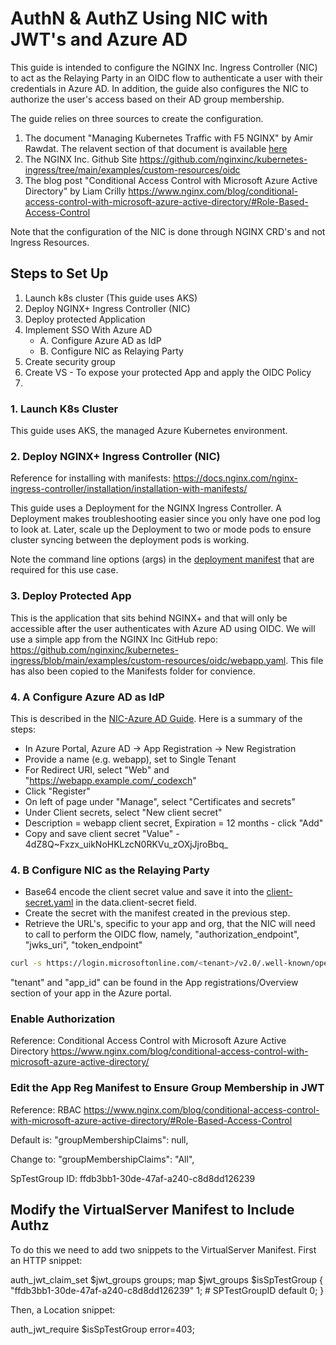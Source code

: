 # AuthN & AuthZ Using NIC with JWT's and Azure AD

This guide is intended to configure the NGINX Inc. Ingress Controller (NIC) to act as the Relaying Party in an OIDC flow to authenticate a user with their credentials in Azure AD.  In addition, the guide also configures the NIC to authorize the user's access based on their AD group membership.  

The guide relies on three sources to create the configuration.

1. The document "Managing Kubernetes Traffic with F5 NGINX" by Amir Rawdat.  The relavent section of that document is available [here](References/NIC-Azure%20AD.pdf)
2. The NGINX Inc. Github Site <https://github.com/nginxinc/kubernetes-ingress/tree/main/examples/custom-resources/oidc>
3. The blog post "Conditional Access Control with Microsoft Azure Active Directory" by Liam Crilly <https://www.nginx.com/blog/conditional-access-control-with-microsoft-azure-active-directory/#Role-Based-Access-Control>

Note that the configuration of the NIC is done through NGINX CRD's and not Ingress Resources.  
## Steps to Set Up

1. Launch k8s cluster (This guide uses AKS)
2. Deploy NGINX+ Ingress Controller (NIC)
3. Deploy protected Application
4. Implement SSO With Azure AD
    - A. Configure Azure AD as IdP
    - B. Configure NIC as Relaying Party
5. Create security group
6. Create VS - To expose your protected App and apply the OIDC Policy
7. 

### 1. Launch K8s Cluster

This guide uses AKS, the managed Azure Kubernetes environment.  

### 2. Deploy NGINX+ Ingress Controller (NIC)

Reference for installing with manifests:  <https://docs.nginx.com/nginx-ingress-controller/installation/installation-with-manifests/>

This guide uses a Deployment for the NGINX Ingress Controller.  A Deployment makes troubleshooting easier since you only have one pod log to look at.  Later, scale up the Deployment to two or mode pods to ensure cluster syncing between the deployment pods is working.  

Note the command line options (args) in the [deployment manifest](Manifests/nginx-plus-ingress.yaml) that are required for this use case.  
### 3. Deploy Protected App

This is the application that sits behind NGINX+ and that will only be accessible after the user authenticates with Azure AD using OIDC.  We will use a simple app from the NGINX Inc GitHub repo:  <https://github.com/nginxinc/kubernetes-ingress/blob/main/examples/custom-resources/oidc/webapp.yaml>.  This file has also been copied to the Manifests folder for convience.  

### 4. A Configure Azure AD as IdP

This is described in the [NIC-Azure AD Guide](References/NIC-Azure%20AD.pdf).  Here is a summary of the steps:

- In Azure Portal, Azure AD -> App Registration -> New Registration
- Provide a name (e.g. webapp), set to Single Tenant
- For Redirect URI, select "Web" and "https://webapp.example.com/_codexch"
- Click "Register"
- On left of page under "Manage", select "Certificates and secrets"
- Under Client secrets, select "New client secret"
- Description = webapp client secret, Expiration = 12 months - click "Add"
- Copy and save client secret "Value" - 4dZ8Q~Fxzx_uikNoHKLzcN0RKVu_zOXjJjroBbq_ 

### 4. B Configure NIC as the Relaying Party

- Base64 encode the client secret value and save it into the [client-secret.yaml](Manifests/client-secret.yaml) in the data.client-secret field.  
- Create the secret with the manifest created in the previous step.
- Retrieve the URL's, specific to your app and org, that the NIC will need to call to perform the OIDC flow, namely, "authorization_endpoint", "jwks_uri", "token_endpoint"

```bash
curl -s https://login.microsoftonline.com/<tenant>/v2.0/.well-known/openid-configuration?appid=<app_id>
```

"tenant" and "app_id" can be found in the App registrations/Overview section of your app in the Azure portal.  
### Enable Authorization

Reference:  Conditional Access Control with Microsoft Azure Active Directory <https://www.nginx.com/blog/conditional-access-control-with-microsoft-azure-active-directory/>

### Edit the App Reg Manifest to Ensure Group Membership in JWT

Reference: RBAC <https://www.nginx.com/blog/conditional-access-control-with-microsoft-azure-active-directory/#Role-Based-Access-Control>

Default is:
"groupMembershipClaims": null,

Change to:
"groupMembershipClaims": "All",

SpTestGroup ID:  ffdb3bb1-30de-47af-a240-c8d8dd126239

## Modify the VirtualServer Manifest to Include Authz

To do this we need to add two snippets to the VirtualServer Manifest.  First an HTTP snippet:

auth_jwt_claim_set $jwt_groups groups;
map $jwt_groups $isSpTestGroup {
    "ffdb3bb1-30de-47af-a240-c8d8dd126239" 1; # SPTestGroupID
    default                                 0;
}

Then, a Location snippet:  

auth_jwt_require $isSpTestGroup error=403;

